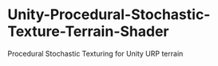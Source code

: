 # Unity-Procedural-Stochastic-Texture-Terrain-Shader
Procedural Stochastic Texturing for Unity URP terrain
